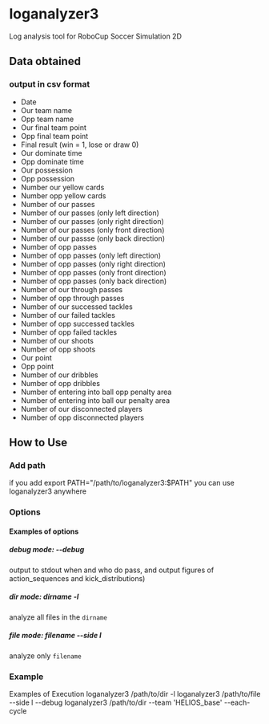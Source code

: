 # loganalyzer3
Log analysis tool for RoboCup Soccer Simulation 2D

## Data obtained
### output in csv format
- Date
- Our team name
- Opp team name
- Our final team point
- Opp final team point
- Final result (win = 1, lose or draw 0)
- Our dominate time
- Opp dominate time
- Our possession
- Opp possession
- Number our yellow cards
- Number opp yellow cards
- Number of our passes
- Number of our passes (only left direction)
- Number of our passes (only right direction)
- Number of our passes (only front direction)
- Number of our passse (only back direction)
- Number of opp passes
- Number of opp passes (only left direction)
- Number of opp passes (only right direction)
- Number of opp passes (only front direction)
- Number of opp passes (only back direction)
- Number of our through passes
- Number of opp through passes
- Number of our successed tackles
- Number of our failed tackles
- Number of opp successed tackles
- Number of opp failed tackles
- Number of our shoots
- Number of opp shoots
- Our point
- Opp point
- Number of our dribbles
- Number of opp dribbles
- Number of entering into ball opp penalty area
- Number of entering into ball our penalty area
- Number of our disconnected players
- Number of opp disconnected players

## How to Use

### Add path
if you add export PATH="/path/to/loganalyzer3:$PATH"
you can use loganalyzer3 anywhere

### Options
#### Examples of options
##### debug mode: --debug 
output to stdout when and who do pass, and output figures of action_sequences and kick_distributions)
##### dir mode: dirname -l 
analyze all files in the `dirname`
##### file mode: filename --side l
analyze only `filename`

### Example
Examples of Execution
loganalyzer3 /path/to/dir -l
loganalyzer3 /path/to/file --side l --debug
loganalyzer3 /path/to/dir --team 'HELIOS_base' --each-cycle
